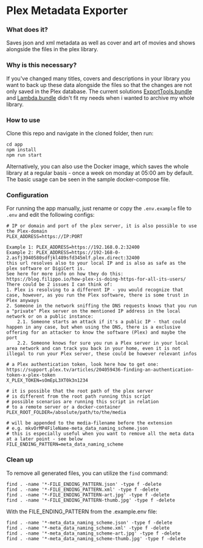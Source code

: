 # Plex Metadata Exporter

### What does it?
Saves json and xml metadata as well as cover and art of movies and shows alongside the files in the plex library.

### Why is this necessary?
If you've changed many titles, covers and descriptions in your library you want to back up these data alongside the files so that the changes are not only saved in the Plex database. The current solutions [ExportTools.bundle](https://github.com/ukdtom/ExportTools.bundle) and [Lambda.bundle](https://github.com/ZeroQI/Lambda.bundle) didn't fit my needs when i wanted to archive my whole library.

### How to use

Clone this repo and navigate in the cloned folder, then run:

```
cd app
npm install
npm run start
```

Alternatively, you can also use the Docker image, which saves the whole library at a regular basis - once a week on monday at 05:00 am by default. The basic usage can be seen in the sample docker-compose file.

### Configuration

For running the app manually, just rename or copy the `.env.example` file to `.env` and edit the following configs:

```
# IP or domain and port of the plex server, it is also possible to use the Plex-domain
PLEX_ADDRESS=https://IP:PORT

Example 1: PLEX_ADDRESS=https://192.168.0.2:32400
Example 2: PLEX_ADDRESS=https://192-168-0-2.asfj3940580sdfjkl489sfd345mlf.plex.direct:32400
this url resolves also to your local IP and is also as safe as the plex software or DigiCert is.
See here for more info on how they do this: https://blog.filippo.io/how-plex-is-doing-https-for-all-its-users/
There could be 2 issues I can think of:
1. Plex is resolving to a different IP - you would recognize that case, however, as you run the Plex software, there is some trust in Plex anyways
2. Someone in the network sniffing the DNS requests knows that you run a "private" Plex server on the mentioned IP address in the local network or on a public instance:
    2.1. Someone starts an attack if it's a public IP - that could happen in any case, but when using the DNS, there is a exclusive offering for an attacker to know the software (Plex) and maybe the port
    2.2. Someone knows for sure you run a Plex server in your local area network and can track you back in your home, even it is not illegal to run your Plex server, these could be however relevant infos

# a Plex authentication token, look here how to get one: https://support.plex.tv/articles/204059436-finding-an-authentication-token-x-plex-token
X_PLEX_TOKEN=sOmEpL3XT0k3n1234

# it is possible that the root path of the plex server
# is different from the root path running this script
# possible scenarios are running this script in relation
# to a remote server or a docker-container
PLEX_ROOT_FOLDER=/absolute/path/to/the/media

# will be appended to the media-filename before the extension
# e.g. mkvOrMP4FileName-meta_data_naming_scheme.json
# this is especially useful when you want to remove all the meta data at a later point - see below
FILE_ENDING_PATTERN=meta_data_naming_scheme
```

### Clean up

To remove all generated files, you can utilize the `find` command:

```
find . -name '*-FILE_ENDING_PATTERN.json' -type f -delete
find . -name '*-FILE_ENDING_PATTERN.xml' -type f -delete
find . -name '*-FILE_ENDING_PATTERN-art.jpg' -type f -delete
find . -name '*-FILE_ENDING_PATTERN-thumb.jpg' -type f -delete
```

With the FILE_ENDING_PATTERN from the .example.env file:

```
find . -name '*-meta_data_naming_scheme.json' -type f -delete
find . -name '*-meta_data_naming_scheme.xml' -type f -delete
find . -name '*-meta_data_naming_scheme-art.jpg' -type f -delete
find . -name '*-meta_data_naming_scheme-thumb.jpg' -type f -delete
```
